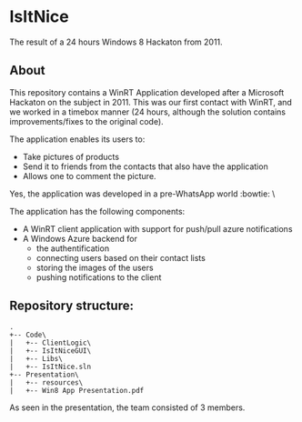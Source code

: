 # IsItNice
The result of a 24 hours Windows 8 Hackaton from 2011.

## About

This repository contains a WinRT Application developed after a Microsoft Hackaton on the subject in 2011.
This was our first contact with WinRT, and we worked in a timebox manner (24 hours, although the solution contains improvements/fixes to the original code).

The application enables its users to:
* Take pictures of products
* Send it to friends from the contacts that also have the application
* Allows one to comment the picture.

Yes, the application was developed in a pre-WhatsApp world :bowtie: \

The application has the following components:
* A WinRT client application with support for push/pull azure notifications
* A Windows Azure backend for
  * the authentification
  * connecting users based on their contact lists
  * storing the images of the users
  * pushing notifications to the client

## Repository structure:

```
.
+-- Code\
|   +-- ClientLogic\
|   +-- IsItNiceGUI\
|   +-- Libs\
|   +-- IsItNice.sln
+-- Presentation\
|   +-- resources\
|   +-- Win8 App Presentation.pdf
```

As seen in the presentation, the team consisted of 3 members.
